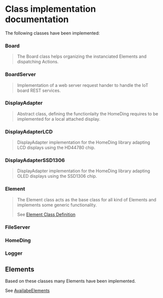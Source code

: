 # Class implementation documentation

The following classes have been implemented:

### Board

> The Board class helps organizing the instanciated Elements and dispatching Actions.

### BoardServer

> Implementation of a web server request hander to handle the IoT board REST services.

### DisplayAdapter

> Abstract class, defining the functionlaity the HomeDing requires to be implemented for a local attached display.

### DisplayAdapterLCD

> DisplayAdapter implementation for the HomeDing library adapting LCD displays using the HD44780 chip.

### DisplayAdapterSSD1306

> DisplayAdapter implementation for the HomeDing library adapting OLED displays using the SSD1306 chip.
 
### Element

> The Element class acts as the base class for all kind of Elements and implements some generic functionality.
>
> See [Element Class Definition](ElementClass)

### FileServer

### HomeDing

### Logger

## Elements

Based on these classes many Elements have been implemented.

See [AvailabeElements](AvailabeElements)
